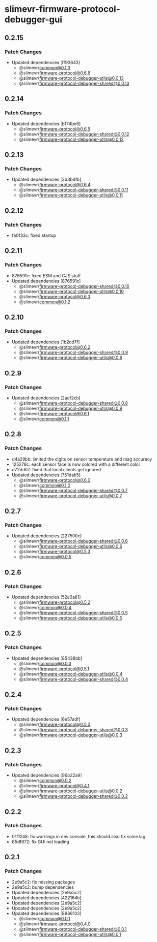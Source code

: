 # slimevr-firmware-protocol-debugger-gui

## 0.2.15

### Patch Changes

- Updated dependencies [ff93643]
  - @slimevr/common@0.1.3
  - @slimevr/firmware-protocol@0.6.6
  - @slimevr/firmware-protocol-debugger-utils@0.0.13
  - @slimevr/firmware-protocol-debugger-shared@0.0.13

## 0.2.14

### Patch Changes

- Updated dependencies [b174be6]
  - @slimevr/firmware-protocol@0.6.5
  - @slimevr/firmware-protocol-debugger-shared@0.0.12
  - @slimevr/firmware-protocol-debugger-utils@0.0.12

## 0.2.13

### Patch Changes

- Updated dependencies [3d3b4fb]
  - @slimevr/firmware-protocol@0.6.4
  - @slimevr/firmware-protocol-debugger-shared@0.0.11
  - @slimevr/firmware-protocol-debugger-utils@0.0.11

## 0.2.12

### Patch Changes

- fa0f33c: fixed startup

## 0.2.11

### Patch Changes

- 876591c: fixed ESM and CJS stuff
- Updated dependencies [876591c]
  - @slimevr/firmware-protocol-debugger-shared@0.0.10
  - @slimevr/firmware-protocol-debugger-utils@0.0.10
  - @slimevr/firmware-protocol@0.6.3
  - @slimevr/common@0.1.2

## 0.2.10

### Patch Changes

- Updated dependencies [1b2cd7f]
  - @slimevr/firmware-protocol@0.6.2
  - @slimevr/firmware-protocol-debugger-shared@0.0.9
  - @slimevr/firmware-protocol-debugger-utils@0.0.9

## 0.2.9

### Patch Changes

- Updated dependencies [2aef2cb]
  - @slimevr/firmware-protocol-debugger-shared@0.0.8
  - @slimevr/firmware-protocol-debugger-utils@0.0.8
  - @slimevr/firmware-protocol@0.6.1
  - @slimevr/common@0.1.1

## 0.2.8

### Patch Changes

- d4a39bb: limited the digits on sensor temperature and mag accuracy
- 125278c: each sensor face is now colored with a different color
- d72dd07: fixed that local clients get ignored
- Updated dependencies [751dab5]
  - @slimevr/firmware-protocol@0.6.0
  - @slimevr/common@0.1.0
  - @slimevr/firmware-protocol-debugger-shared@0.0.7
  - @slimevr/firmware-protocol-debugger-utils@0.0.7

## 0.2.7

### Patch Changes

- Updated dependencies [227500c]
  - @slimevr/firmware-protocol-debugger-shared@0.0.6
  - @slimevr/firmware-protocol-debugger-utils@0.0.6
  - @slimevr/firmware-protocol@0.5.3
  - @slimevr/common@0.0.5

## 0.2.6

### Patch Changes

- Updated dependencies [52e3a81]
  - @slimevr/firmware-protocol@0.5.2
  - @slimevr/common@0.0.4
  - @slimevr/firmware-protocol-debugger-shared@0.0.5
  - @slimevr/firmware-protocol-debugger-utils@0.0.5

## 0.2.5

### Patch Changes

- Updated dependencies [85438bb]
  - @slimevr/common@0.0.3
  - @slimevr/firmware-protocol@0.5.1
  - @slimevr/firmware-protocol-debugger-utils@0.0.4
  - @slimevr/firmware-protocol-debugger-shared@0.0.4

## 0.2.4

### Patch Changes

- Updated dependencies [6e57adf]
  - @slimevr/firmware-protocol@0.5.0
  - @slimevr/firmware-protocol-debugger-shared@0.0.3
  - @slimevr/firmware-protocol-debugger-utils@0.0.3

## 0.2.3

### Patch Changes

- Updated dependencies [96b22a9]
  - @slimevr/common@0.0.2
  - @slimevr/firmware-protocol@0.4.1
  - @slimevr/firmware-protocol-debugger-utils@0.0.2
  - @slimevr/firmware-protocol-debugger-shared@0.0.2

## 0.2.2

### Patch Changes

- 01f1248: fix warnings in dev console, this should also fix some lag
- 85df672: fix GUI not loading

## 0.2.1

### Patch Changes

- 2e9a5c2: fix missing packages
- 2e9a5c2: bump dependencies
- Updated dependencies [2e9a5c2]
- Updated dependencies [422164b]
- Updated dependencies [2e9a5c2]
- Updated dependencies [2e9a5c2]
- Updated dependencies [8966103]
  - @slimevr/common@0.0.1
  - @slimevr/firmware-protocol@0.4.0
  - @slimevr/firmware-protocol-debugger-shared@0.0.1
  - @slimevr/firmware-protocol-debugger-utils@0.0.1
